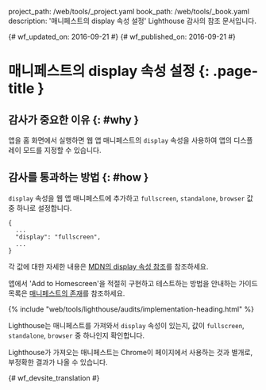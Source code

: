project_path: /web/tools/_project.yaml
book_path: /web/tools/_book.yaml
description: '매니페스트의 display 속성 설정' Lighthouse 감사의 참조 문서입니다.

{# wf_updated_on: 2016-09-21 #}
{# wf_published_on: 2016-09-21 #}

# 매니페스트의 display 속성 설정  {: .page-title }

## 감사가 중요한 이유 {: #why }

앱을 홈 화면에서 실행하면 웹 앱 매니페스트의 `display`
속성을 사용하여 앱의 디스플레이 모드를 지정할 수 있습니다.

## 감사를 통과하는 방법 {: #how }

`display` 속성을 웹 앱 매니페스트에 추가하고
`fullscreen`, `standalone`, `browser` 값 중 하나로 설정합니다.

    {
      ...
      "display": "fullscreen",
      ...
    }

각 값에 대한 자세한 내용은 [MDN의 display 속성
참조](https://developer.mozilla.org/en-US/docs/Web/Manifest#display)를
참조하세요.

앱에서 'Add to Homescreen'을 적절히 구현하고 테스트하는 방법을 안내하는 가이드 목록은 [매니페스트의 존재](manifest-exists#how)를
참조하세요.


{% include "web/tools/lighthouse/audits/implementation-heading.html" %}

Lighthouse는 매니페스트를 가져와서 `display` 속성이
있는지, 값이 `fullscreen`, `standalone`, `browser` 중 하나인지 확인합니다.

Lighthouse가 가져오는 매니페스트는
Chrome이 페이지에서 사용하는 것과 별개로, 부정확한 결과가 나올 수 있습니다.


{# wf_devsite_translation #}
